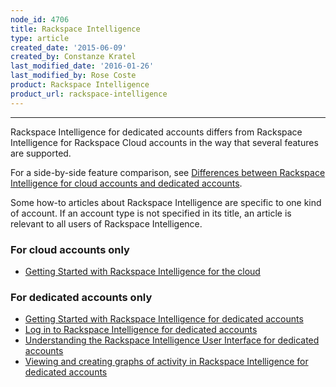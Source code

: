 ```yaml
---
node_id: 4706
title: Rackspace Intelligence
type: article
created_date: '2015-06-09'
created_by: Constanze Kratel
last_modified_date: '2016-01-26'
last_modified_by: Rose Coste
product: Rackspace Intelligence
product_url: rackspace-intelligence
---
```


<hr />

Rackspace Intelligence for dedicated accounts differs from Rackspace Intelligence for Rackspace Cloud accounts in the way that several features are supported.

For a side-by-side feature comparison, see [Differences between Rackspace Intelligence for cloud accounts and dedicated accounts](/how-to/differences-between-rackspace-intelligence-for-cloud-accounts-and-dedicated-accounts).

Some how-to articles about Rackspace Intelligence are specific to one kind of account. If an account type is not specified in its title, an article is relevant to all users of Rackspace Intelligence.

### For cloud accounts only

- [Getting Started with Rackspace Intelligence for the cloud](/how-to/getting-started-with-rackspace-intelligence-for-the-cloud)

### For dedicated accounts only

- [Getting Started with Rackspace Intelligence for dedicated accounts](/how-to/getting-started-with-rackspace-intelligence-for-dedicated-accounts)
- [Log in to Rackspace Intelligence for dedicated accounts](/how-to/log-in-to-rackspace-intelligence-for-dedicated-accounts)
- [Understanding the Rackspace Intelligence User Interface for dedicated accounts](/how-to/understanding-the-rackspace-intelligence-user-interface-for-dedicated-accounts)
- [Viewing and creating graphs of activity in Rackspace Intelligence for dedicated accounts](/how-to/viewing-and-creating-graphs-of-activity-in-rackspace-intelligence-for-dedicated-accounts)
